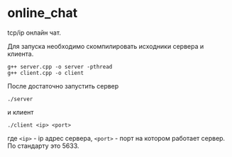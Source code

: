 # online_chat
tcp/ip онлайн чат.

Для запуска необходимо скомпилировать исходники сервера и клиента.

```
g++ server.cpp -o server -pthread
g++ client.cpp -o client
```
После достаточно запустить сервер
```
./server
```
и клиент
```
./client <ip> <port>
```
где ``<ip>`` - ip адрес сервера, ``<port>`` - порт на котором работает сервер. По стандарту это 5633.

